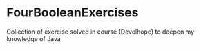 # FourBooleanExercises

Collection of exercise solved in course (Develhope) to deepen my knowledge of Java
